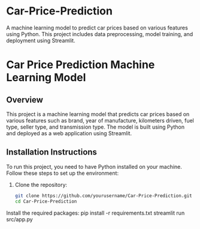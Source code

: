 # Car-Price-Prediction
A machine learning model to predict car prices based on various features using Python. This project includes data preprocessing, model training, and deployment using Streamlit.


# Car Price Prediction Machine Learning Model

## Overview
This project is a machine learning model that predicts car prices based on various features such as brand, year of manufacture, kilometers driven, fuel type, seller type, and transmission type. The model is built using Python and deployed as a web application using Streamlit.

## Installation Instructions
To run this project, you need to have Python installed on your machine. Follow these steps to set up the environment:

1. Clone the repository:
   ```bash
   git clone https://github.com/yourusername/Car-Price-Prediction.git
   cd Car-Price-Prediction
Install the required packages: pip install -r requirements.txt
streamlit run src/app.py
